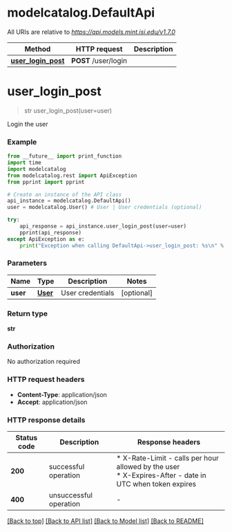 # modelcatalog.DefaultApi

All URIs are relative to *https://api.models.mint.isi.edu/v1.7.0*

Method | HTTP request | Description
------------- | ------------- | -------------
[**user_login_post**](DefaultApi.md#user_login_post) | **POST** /user/login | 


# **user_login_post**
> str user_login_post(user=user)



Login the user

### Example

```python
from __future__ import print_function
import time
import modelcatalog
from modelcatalog.rest import ApiException
from pprint import pprint

# Create an instance of the API class
api_instance = modelcatalog.DefaultApi()
user = modelcatalog.User() # User | User credentials (optional)

try:
    api_response = api_instance.user_login_post(user=user)
    pprint(api_response)
except ApiException as e:
    print("Exception when calling DefaultApi->user_login_post: %s\n" % e)
```

### Parameters

Name | Type | Description  | Notes
------------- | ------------- | ------------- | -------------
 **user** | [**User**](User.md)| User credentials | [optional] 

### Return type

**str**

### Authorization

No authorization required

### HTTP request headers

 - **Content-Type**: application/json
 - **Accept**: application/json

### HTTP response details
| Status code | Description | Response headers |
|-------------|-------------|------------------|
**200** | successful operation |  * X-Rate-Limit - calls per hour allowed by the user <br>  * X-Expires-After - date in UTC when token expires <br>  |
**400** | unsuccessful operation |  -  |

[[Back to top]](#) [[Back to API list]](../#documentation-for-api-endpoints) [[Back to Model list]](../#documentation-for-models) [[Back to README]](../)

